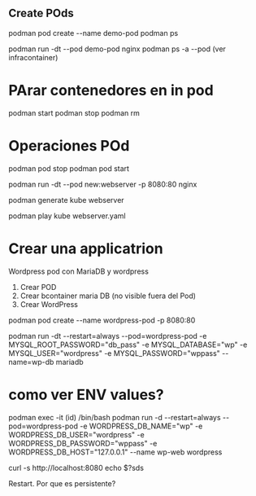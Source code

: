 ## Create POds
podman pod create --name demo-pod
podman ps 

podman run -dt --pod demo-pod  nginx
podman ps -a --pod (ver infracontainer)

# PArar contenedores en in pod
podman start <continer-id>
podman stop <continer-id>
podman rm <continer-id>

# Operaciones POd
podman pod stop <podname>
podman pod start <podname>


podman run -dt --pod new:webserver -p 8080:80 nginx

podman generate kube webserver

podman play kube webserver.yaml


# Crear una applicatrion
Wordpress pod con MariaDB y wordpress
1. Crear POD
2. Crear bcontainer maria DB (no visible fuera del Pod)
3. Crear WordPress

podman pod create --name wordpress-pod -p 8080:80

podman run -dt --restart=always --pod=wordpress-pod -e MYSQL_ROOT_PASSWORD="db_pass" -e MYSQL_DATABASE="wp" -e MYSQL_USER="wordpress" -e MYSQL_PASSWORD="wppass" --name=wp-db mariadb

# como ver ENV values?
podman exec -it (id) /bin/bash
podman run -d --restart=always --pod=wordpress-pod -e WORDPRESS_DB_NAME="wp" -e WORDPRESS_DB_USER="wordpress" -e WORDPRESS_DB_PASSWORD="wppass" -e WORDPRESS_DB_HOST="127.0.0.1" --name wp-web wordpress

curl -s http://localhost:8080
echo $?sds

Restart. Por que es persistente?

